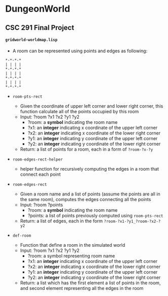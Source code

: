 # DungeonWorld

CSC 291 Final Project
----------------------

#### `gridworld-worldmap.lisp`
* A room can be represented using points and edges as following:
```
*-*-*-*
| | | |
*-*-*-*
| | | |
*-*-*-*
| | | |
*-*-*-*

```

* `room-pts-rect`
	* Given the coordinate of upper left corner and lower right corner, this function calculate all of the points occupied by this room
	* Input: ?room ?x1 ?x2 ?y1 ?y2
		* ?room: a __symbol__ indicating the room name
		* ?x1: an __integer__ indicating x coordinate of the upper left corner
		* ?x2: an __integer__ indicating x coordinate of the lower right corner
		* ?y1: an __integer__ indicating y coordinate of the upper left corner
		* ?y2: an __integer__ indicating y coordinate of the lower right corner
	* Return: a list of points for a room, each in a form of `?room-?x-?y`

* `room-edges-rect-helper` 
	* helper function for recursively computing the edges in a room that connect each point
* `room-edges-rect`
	* Given a room name and a list of points (assume the points are all in the same room), computes the edges connecting all the points
	* Input: ?room ?points
		* ?room: a __symbol__ indicating the room name
		* ?points: a list of points previously computed using `room-pts-rect`
	* Return: a list of edges, each in the form `?room-?x1-?y1_?room-?x2-?y2`
* `def-room`
	* Function that define a room in the simulated world
	* Input: ?room ?x1 ?x2 ?y1 ?y2
		* ?room: a symbol representing room name 
		* ?x1: an __integer__ indicating x coordinate of the upper left corner
		* ?x2: an __integer__ indicating x coordinate of the lower right corner
		* ?y1: an __integer__ indicating y coordinate of the upper left corner
		* ?y2: an __integer__ indicating y coordinate of the lower right corner
	* Return: a list which has the first element a list of points in the room, and second element representing all the edges in the room